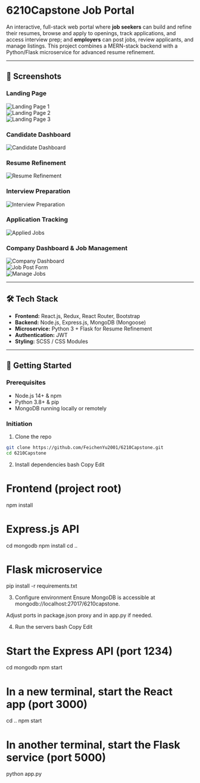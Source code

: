 # 6210Capstone Job Portal

An interactive, full-stack web portal where **job seekers** can build and refine their resumes, browse and apply to openings, track applications, and access interview prep; and **employers** can post jobs, review applicants, and manage listings. This project combines a MERN-stack backend with a Python/Flask microservice for advanced resume refinement.

---

## 📸 Screenshots

### Landing Page  
![Landing Page 1](images/landing-1.png)  
![Landing Page 2](images/landing-2.png)  
![Landing Page 3](images/landing-3.png)  

### Candidate Dashboard  
![Candidate Dashboard](images/candidate_dashboard.png)  

### Resume Refinement  
![Resume Refinement](images/resume_refinement.png)  

### Interview Preparation  
![Interview Preparation](images/interview%20preparation.png)  

### Application Tracking  
![Applied Jobs](images/applied_jobs.png)  

### Company Dashboard & Job Management  
![Company Dashboard](images/company_dashboard.png)  
![Job Post Form](images/company_jobpost.png)  
![Manage Jobs](images/company_managejob.png)  

---

## 🛠️ Tech Stack

- **Frontend:** React.js, Redux, React Router, Bootstrap  
- **Backend:** Node.js, Express.js, MongoDB (Mongoose)  
- **Microservice:** Python 3 + Flask for Resume Refinement  
- **Authentication:** JWT  
- **Styling:** SCSS / CSS Modules  

---

## 🚀 Getting Started

### Prerequisites
- Node.js 14+ & npm  
- Python 3.8+ & pip  
- MongoDB running locally or remotely  

### Initiation

1. Clone the repo  
```bash
git clone https://github.com/FeichenYu2001/6210Capstone.git
cd 6210Capstone
```


2. Install dependencies
bash
Copy
Edit
# Frontend (project root)
npm install

# Express.js API
cd mongodb
npm install
cd ..

# Flask microservice
pip install -r requirements.txt


3. Configure environment
Ensure MongoDB is accessible at mongodb://localhost:27017/6210capstone.

Adjust ports in package.json proxy and in app.py if needed.


4. Run the servers
bash
Copy
Edit
# Start the Express API (port 1234)
cd mongodb
npm start

# In a new terminal, start the React app (port 3000)
cd ..
npm start

# In another terminal, start the Flask service (port 5000)
python app.py